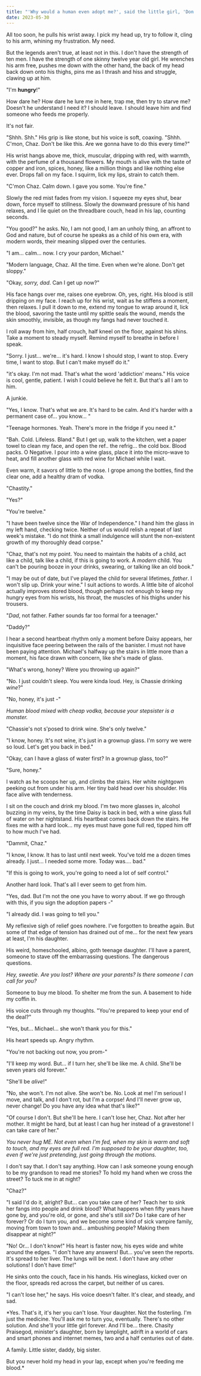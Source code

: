```yaml
---
title: "'Why would a human even adopt me?', said the little girl, 'Don't you know I am a vampire?'"
date: 2023-05-30
---
```


All too soon, he pulls his wrist away. I pick my head up, try to follow it, cling to his arm, 
whining my frustration. My need.

But the legends aren't true, at least not in this. I don't have the strength of ten men. 
I have the strength of one skinny twelve year old girl. He wrenches his arm free, pushes me 
down with the other hand, the back of my head back down onto his thighs, pins me as I thrash 
and hiss and struggle, clawing up at him.

"I'm **hungry**!"

How dare he? How dare he lure me in here, trap me, then try to starve me? Doesn't he understand 
I need it? I should leave. I should leave him and find someone who feeds me properly.

It's not fair.

"Shhh. Shh." His grip is like stone, but his voice is soft, coaxing. "Shhh. C'mon, Chaz. Don't be 
like this. Are we gonna have to do this every time?"

His wrist hangs above me, thick, muscular, dripping with red, with warmth, with the perfume of a 
thousand flowers. My mouth is alive with the taste of copper and iron, spices, honey, like a 
million things and like nothing else ever. Drops fall on my face. I squirm, lick my lips, strain 
to catch them.

"C'mon Chaz. Calm down. I gave you some. You're fine."

Slowly the red mist fades from my vision. I squeeze my eyes shut, bear down, force myself to 
stillness. Slowly the downward pressure of his hand relaxes, and I lie quiet on the threadbare 
couch, head in his lap, counting seconds.

"You good?" he asks. No, I am not good, I am an unholy thing, an affront to God and nature, but of 
course he speaks as a child of his own era, with modern words, their meaning slipped over the 
centuries.

"I am... calm... now. I cry your pardon, Michael."

"Modern language, Chaz. All the time. Even when we're alone. Don't get sloppy."

"Okay, *sorry, dad*. Can I get up now?"

His face hangs over me, raises one eyebrow. Oh, yes, right. His blood is still dripping on my face. 
I reach up for his wrist, wait as he stiffens a moment, then relaxes. I pull it down to me, extend 
my tongue to wrap around it, lick the blood, savoring the taste until my spittle seals the wound, 
mends the skin smoothly, invisible, as though my fangs had never touched it.

I roll away from him, half crouch, half kneel on the floor, against his shins. Take a moment to 
steady myself. Remind myself to breathe in before I speak.

"Sorry. I just... we're... it's hard. I know I should stop, I want to stop. Every time, I want to 
stop. But I can't make myself do it."

"it's okay. I'm not mad. That's what the word 'addiction' means." His voice is cool, gentle, 
patient. I wish I could believe he felt it. But that's all I am to him.

A junkie.

"Yes, I know. That's what we are. It's hard to be calm. And it's harder with a permanent case of... 
you know... "

"Teenage hormones. Yeah. There's more in the fridge if you need it."

"Bah. Cold. Lifeless. Bland." But I get up, walk to the kitchen, wet a paper towel to clean my 
face, and open the ref.. the refrig... the cold box. Blood packs. O Negative. I pour into a wine 
glass, place it into the micro-wave to heat, and fill another glass with red wine for Michael while 
I wait.

Even warm, it savors of little to the nose. I grope among the bottles, find the clear one, add a 
healthy dram of vodka.

"Chastity."

"Yes?"

"You're twelve."

"I have been twelve since the War of Independence." I hand him the glass in my left hand, checking 
twice. Neither of us would relish a repeat of last week's mistake. "I do not think a small 
indulgence will stunt the non-existent growth of my thoroughly dead corpse."

"Chaz, that's not my point. You need to maintain the habits of a child, act like a child, talk like 
a child, if this is going to work. A *modern* child. You can't be pouring booze in your drinks, 
swearing, or talking like an old book."

"I may be out of date, but I've played the child for several lifetimes, *father*. I won't slip up. 
Drink your wine." I suit actions to words. A little bite of alcohol actually improves stored blood, 
though perhaps not enough to keep my hungry eyes from his wrists, his throat, the muscles of his 
thighs under his trousers.

"*Dad*, not father. Father sounds far too formal for a teenager." 

"Daddy?"

I hear a second heartbeat rhythm only a moment before Daisy appears, her inquisitive face 
peering between the rails of the banister. I must not have been paying attention. Michael's 
halfway up the stairs in little more than a moment, his face drawn with concern, like she's 
made of glass.

"What's wrong, honey? Were you throwing up again?"

"No. I just couldn't sleep. You were kinda loud. Hey, is Chassie drinking *wine*?"

"No, honey, it's just -"

*Human blood mixed with cheap vodka, because your stepsister is a monster.*

"Chassie's not s'posed to drink wine. She's only twelve."

"I know, honey. It's not wine, it's just in a grownup glass. I'm sorry we were so loud. Let's get 
you back in bed."

"Okay, can I have a glass of water first? In a grownup glass, too?"

"Sure, honey."

I watch as he scoops her up, and climbs the stairs. Her white nightgown peeking out from under his 
arm. Her tiny bald head over his shoulder. His face alive with tenderness.

I sit on the couch and drink my blood. I'm two more glasses in, alcohol buzzing in my veins, by the 
time Daisy is back in bed, with a wine glass full of water on her nightstand. His heartbeat comes 
back down the stairs. He fixes me with a hard look... my eyes must have gone full red, tipped him 
off to how much I've had.

"Dammit, Chaz."

"I know, I know. It has to last until next week. You've told me a dozen times already. I just... 
I needed some more. Today was.... bad."

"If this is going to work, you're going to need a lot of self control."

Another hard look. That's all I ever seem to get from him.

"Yes, dad. But I'm not the one you have to worry about. If we go through with this, if you sign 
the adoption papers -"

"I already did. I was going to tell you."

My reflexive sigh of relief goes nowhere. I've forgotten to breathe again. But some of that edge 
of tension has drained out of me... for the next few years at least, I'm his daughter.

His weird, homeschooled, albino, goth teenage daughter. I'll have a parent, someone to stave off 
the embarrassing questions. The dangerous questions.

*Hey, sweetie. Are you lost? Where are your parents? Is there someone I can call for you?*

Someone to buy me blood. To shelter me from the sun. A basement to hide my coffin in.

His voice cuts through my thoughts. "You're prepared to keep your end of the deal?"

"Yes, but... Michael... she won't thank you for this."

His heart speeds up. Angry rhythm.

"You're not backing out now, you prom-"

"I'll keep my word. But... if I turn her, she'll be like me. A child. She'll be seven years old 
forever."

"She'll be *alive*!"

"No, she won't. I'm not alive. She won't be. No. Look at me! I'm serious! I move, and talk, and 
I don't rot, but I'm a corpse! And I'll never grow up, never change! Do you have any idea what 
that's like?"

"Of course I don't. But she'll be here. I can't lose her, Chaz. Not after her mother. It might be 
hard, but at least I can hug her instead of a gravestone! I can take care of her."

*You never hug ME. Not even when I'm fed, when my skin is warm and soft to touch, and my eyes are 
full red. I'm supposed to be your daughter, too, even if we're just pretending, just going through 
the motions.*

I don't say that. I don't say anything. How can I ask someone young enough to be my grandson to 
read me stories? To hold my hand when we cross the street? To tuck me in at night?

"Chaz?"

"I said I'd do it, alright? But... can you take care of her? Teach her to sink her fangs into 
people and drink blood? What happens when fifty years have gone by, and you're old, or gone, and 
she's still *six*? Do I take care of her forever? Or do I turn you, and we become some kind of sick 
vampire family, moving from town to town and... ambushing people? Making them disappear at night?"

"No! Or... I don't know!" His heart is faster now, his eyes wide and white around the edges. "I 
don't have any answers! But... you've seen the reports. It's spread to her liver. The lungs will 
be next. I don't have any other solutions! I don't have *time*!"

He sinks onto the couch, face in his hands. His wineglass, kicked over on the floor, spreads red 
across the carpet, but neither of us cares.

"I can't lose her," he says. His voice doesn't falter. It's clear, and steady, and sad.

*Yes. That's it, it's her you can't lose. Your daughter. Not the fosterling. I'm just the medicine. 
You'll ask me to turn you, eventually. There's no other solution. And she'll your little girl 
forever. And I'll be... there. Chasity Praisegod, minister's daughter, born by lamplight, 
adrift in a world of cars and smart phones and internet memes, two and a half centuries out of 
date.

A family. Little sister, daddy, big sister.

But you never hold my head in your lap, except when you're feeding me blood.*

